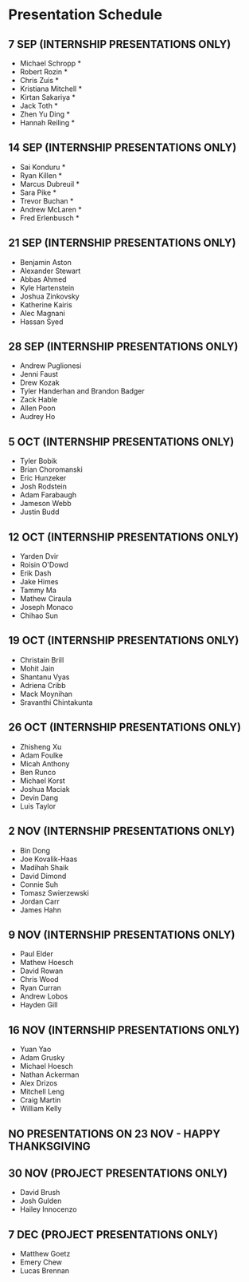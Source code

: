 # Presentation Schedule

## 7 SEP (INTERNSHIP PRESENTATIONS ONLY)
- Michael Schropp *
- Robert Rozin *
- Chris Zuis *
- Kristiana Mitchell *
- Kirtan Sakariya *
- Jack Toth *
- Zhen Yu Ding *
- Hannah Reiling *

## 14 SEP (INTERNSHIP PRESENTATIONS ONLY)
- Sai Konduru *
- Ryan Killen *
- Marcus Dubreuil *
- Sara Pike *
- Trevor Buchan *
- Andrew McLaren *
- Fred Erlenbusch *

## 21 SEP (INTERNSHIP PRESENTATIONS ONLY)
- Benjamin Aston
- Alexander Stewart
- Abbas Ahmed
- Kyle Hartenstein
- Joshua Zinkovsky
- Katherine Kairis
- Alec Magnani
- Hassan Syed

## 28 SEP (INTERNSHIP PRESENTATIONS ONLY)
- Andrew Puglionesi
- Jenni Faust
- Drew Kozak
- Tyler Handerhan and Brandon Badger
- Zack Hable
- Allen Poon
- Audrey Ho

## 5 OCT (INTERNSHIP PRESENTATIONS ONLY)
- Tyler Bobik
- Brian Choromanski
- Eric Hunzeker
- Josh Rodstein
- Adam Farabaugh
- Jameson Webb
- Justin Budd

## 12 OCT (INTERNSHIP PRESENTATIONS ONLY)
- Yarden Dvir
- Roisin O'Dowd
- Erik Dash
- Jake Himes
- Tammy Ma
- Mathew Ciraula
- Joseph Monaco
- Chihao Sun

## 19 OCT (INTERNSHIP PRESENTATIONS ONLY)
- Christain Brill
- Mohit Jain
- Shantanu Vyas
- Adriena Cribb
- Mack Moynihan
- Sravanthi Chintakunta

## 26 OCT (INTERNSHIP PRESENTATIONS ONLY)
- Zhisheng Xu
- Adam Foulke
- Micah Anthony
- Ben Runco
- Michael Korst
- Joshua Maciak
- Devin Dang
- Luis Taylor

## 2 NOV (INTERNSHIP PRESENTATIONS ONLY)
- Bin Dong
- Joe Kovalik-Haas
- Madihah Shaik
- David Dimond
- Connie Suh
- Tomasz Swierzewski
- Jordan Carr
- James Hahn

## 9 NOV (INTERNSHIP PRESENTATIONS ONLY)
- Paul Elder
- Mathew Hoesch
- David Rowan
- Chris Wood
- Ryan Curran
- Andrew Lobos
- Hayden Gill

## 16 NOV (INTERNSHIP PRESENTATIONS ONLY)
- Yuan Yao
- Adam Grusky
- Michael Hoesch
- Nathan Ackerman
- Alex Drizos
- Mitchell Leng
- Craig Martin
- William Kelly

## NO PRESENTATIONS ON 23 NOV - HAPPY THANKSGIVING

## 30 NOV (PROJECT PRESENTATIONS ONLY)
- David Brush
- Josh Gulden
- Hailey Innocenzo

## 7 DEC (PROJECT PRESENTATIONS ONLY)
- Matthew Goetz
- Emery Chew
- Lucas Brennan